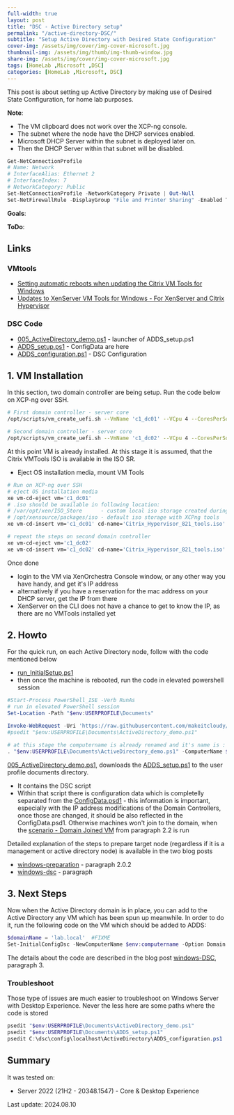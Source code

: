 ```yaml
---
full-width: true
layout: post
title: "DSC - Active Directory setup"
permalink: "/active-directory-DSC/"
subtitle: "Setup Active Directory with Desired State Configuration"
cover-img: /assets/img/cover/img-cover-microsoft.jpg
thumbnail-img: /assets/img/thumb/img-thumb-window.jpg
share-img: /assets/img/cover/img-cover-microsoft.jpg
tags: [HomeLab ,Microsoft ,DSC]
categories: [HomeLab ,Microsoft, DSC]
---
```

This post is about setting up Active Directory by making use of Desired State Configuration, for home lab purposes.

**Note**:

* The VM clipboard does not work over the XCP-ng console.
* The subnet where the node have the DHCP services enabled.
* Microsoft DHCP Server within the subnet is deployed later on.
* Then the DHCP Server within that subnet will be disabled.

```powershell
Get-NetConnectionProfile
# Name: Network
# InterfaceAlias: Ethernet 2
# InterfaceIndex: 7
# NetworkCategory: Public
Set-NetConnectionProfile -NetworkCategory Private | Out-Null
Set-NetFirewallRule -DisplayGroup "File and Printer Sharing" -Enabled True
```

**Goals**:

**ToDo**:

## Links

### VMtools

* [Setting automatic reboots when updating the Citrix VM Tools for Windows](https://support.citrix.com/s/article/CTX292687-setting-automatic-reboots-when-updating-the-citrix-vm-tools-for-windows?language=en_US)
* [Updates to XenServer VM Tools for Windows - For XenServer and Citrix Hypervisor](https://support.citrix.com/s/article/CTX235403-updates-to-xenserver-vm-tools-for-windows-for-xenserver-and-citrix-hypervisor?language=en_US)

### DSC Code

* [005_ActiveDirectory_demo.ps1](https://raw.githubusercontent.com/makeitcloudy/HomeLab/feature/007_DesiredStateConfiguration/005_ActiveDirectory_demo.ps1) - launcher of ADDS_setup.ps1
* [ADDS_setup.ps1](https://raw.githubusercontent.com/makeitcloudy/HomeLab/feature/007_DesiredStateConfiguration/005_ActiveDirectory/ADDS_setup.ps1) - ConfigData are here
* [ADDS_configuration.ps1](https://raw.githubusercontent.com/makeitcloudy/HomeLab/feature/007_DesiredStateConfiguration/005_ActiveDirectory/ADDS_configuration.ps1) - DSC Configuration

## 1. VM Installation

In this section, two domain controller are being setup. Run the code below on XCP-ng over SSH.

```bash
# First domain controller - server core
/opt/scripts/vm_create_uefi.sh --VmName 'c1_dc01' --VCpu 4 --CoresPerSocket 2 --MemoryGB 2 --DiskGB 32 --ActivationExpiration 180 --TemplateName 'Windows Server 2022 (64-bit)' --IsoName 'w2k22dtc_2302_core_untd_nprmt_uefi.iso' --IsoSRName 'node4_nfs' --NetworkName 'eth1 - VLAN1342 untagged - up' --Mac '2A:47:41:C1:00:01' --StorageName 'node4_ssd_sdd' --VmDescription 'w2k22_dc01_core'

# Second domain controller - server core
/opt/scripts/vm_create_uefi.sh --VmName 'c1_dc02' --VCpu 4 --CoresPerSocket 2 --MemoryGB 2 --DiskGB 32 --ActivationExpiration 180 --TemplateName 'Windows Server 2022 (64-bit)' --IsoName 'w2k22dtc_2302_core_untd_nprmt_uefi.iso' --IsoSRName 'node4_nfs' --NetworkName 'eth1 - VLAN1342 untagged - up' --Mac '2A:47:41:C1:00:02' --StorageName 'node4_ssd_sde' --VmDescription 'w2k22_dc02_core'

```

At this point VM is already installed. At this stage it is assumed, that the Citrix VMTools ISO is available in the ISO SR.

* Eject OS installation media, mount VM Tools

```bash
# Run on XCP-ng over SSH
# eject OS installation media
xe vm-cd-eject vm='c1_dc01'
# .iso should be available in following location: 
# /var/opt/xen/ISO_Store      - custom local iso storage created during the XCPng setup
# /opt/xensource/packages/iso - default iso storage with XCPng tools
xe vm-cd-insert vm='c1_dc01' cd-name='Citrix_Hypervisor_821_tools.iso'

# repeat the steps on second domain controller
xe vm-cd-eject vm='c1_dc02'
xe vm-cd-insert vm='c1_dc02' cd-name='Citrix_Hypervisor_821_tools.iso'

```

Once done

* login to the VM via XenOrchestra Console window, or any other way you have handy, and get it's IP address
* alternatively if you have a reservation for the mac address on your DHCP server, get the IP from there
* XenServer on the CLI does not have a chance to get to know the IP, as there are no VMTools installed yet

## 2. Howto

For the quick run, on each Active Directory node, follow with the code mentioned below

* [run_InitialSetup.ps1](https://raw.githubusercontent.com/makeitcloudy/HomeLab/feature/007_DesiredStateConfiguration/_blogPost/windows-preparation/run_initialSetup.ps1)
* then once the machine is rebooted, run the code in elevated powershell session

```powershell
#Start-Process PowerShell_ISE -Verb RunAs
# run in elevated PowerShell session
Set-Location -Path "$env:USERPROFILE\Documents"

Invoke-WebRequest -Uri 'https://raw.githubusercontent.com/makeitcloudy/HomeLab/feature/007_DesiredStateConfiguration/005_ActiveDirectory_demo.ps1' -OutFile "$env:USERPROFILE\Documents\ActiveDirectory_demo.ps1" -Verbose
#psedit "$env:USERPROFILE\Documents\ActiveDirectory_demo.ps1"

# at this stage the computername is already renamed and it's name is : dc01
. "$env:USERPROFILE\Documents\ActiveDirectory_demo.ps1" -ComputerName $env:Computername

```

[005_ActiveDirectory_demo.ps1](https://github.com/makeitcloudy/HomeLab/blob/feature/007_DesiredStateConfiguration/005_ActiveDirectory_demo.ps1), downloads the [ADDS_setup.ps1](https://raw.githubusercontent.com/makeitcloudy/HomeLab/feature/007_DesiredStateConfiguration/005_ActiveDirectory/ADDS_setup.ps1) to the user profile documents directory. 

* It contains the DSC script
* Within that script there is configuration data which is completelly separated from the [ConfigData.psd1](https://github.com/makeitcloudy/HomeLab/blob/feature/007_DesiredStateConfiguration/000_initialConfig/ConfigData.psd1) - this information is important, especially with the IP address modifications of the Domain Controllers, once those are changed, it should be also reflected in the ConfigData.psd1. Otherwise machines won't join to the domain, when the [scenario - Domain Joined VM](https://makeitcloudy.pl/windows-DSC/) from paragraph 2.2 is run

Detailed explanation of the steps to prepare target node (regardless if it is a management or active directory node) is available in the two blog posts

* [windows-preparation](https://makeitcloudy.pl/windows-preparation/) - paragraph 2.0.2
* [windows-dsc](https://makeitcloudy.pl/windows-DSC/) - paragraph

## 3. Next Steps

Now when the Active Directory domain is in place, you can add to the Active Directory any VM which has been spun up meanwhile. In order to do it, run the following code on the VM which should be added to ADDS:


```powershell
$domainName = 'lab.local'  #FIXME
Set-InitialConfigDsc -NewComputerName $env:computername -Option Domain -DomainName $domainName -Verbose
```

The details about the code are described in the blog post [windows-DSC](https://makeitcloudy.pl/windows-DSC/), paragraph 3.

### Troubleshoot

Those type of issues are much easier to troubleshoot on Windows Server with Desktop Experience. Never the less here are some paths where the code is stored

```powershell
psedit "$env:USERPROFILE\Documents\ActiveDirectory_demo.ps1"
psedit "$env:USERPROFILE\Documents\ADDS_setup.ps1"
psedit C:\dsc\config\localhost\ActiveDirectory\ADDS_configuration.ps1
```

## Summary

It was tested on:

* Server 2022 (21H2 - 20348.1547) - Core & Desktop Experience

Last update: 2024.08.10

